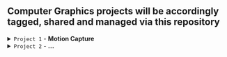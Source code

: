## **Computer Graphics projects will be accordingly tagged, shared and managed via this repository**

<details>
<summary><code>Project 1</code> - <b>Motion Capture</b></summary>

- In this project we'll parse a *BVH* file which records a character's motion, in order to move it within a 3D-space `=>` 3D-animation.
    - *Motion Capture* - It's a method of recording actions of various characters in order to be able to animate them in space.
    - *BVH* - A file format storing motion capture data, which consists of the following:
        - **Hierarchy section**: The skeleton of the character to be animated, including its *Joints* and *Bones* (in case of a human being, leg, neck, etc.). The structure of this section is given by a tree (hierarchy), where each node represents a *Joint* of the skeleton. Between every two *Joints* we have a *Bone*. *Joints* with no children are called *End Sites* (parts which are not actually a joint and don't join between anything). There is one *Root Joint* from which all the other joints and bones derive.
            - Each joint contains three records:
                1. *Offset* - the position of the joint relative to its parent joint's location (3D-Vector).
                2. *Channels* - Transformation infomartion required to animate this specific joint.
                3. *Children* - A list of the joint under the said node in the hierarchy.
        - **Motion section**: Defines the way the skeleton described above will move in each frame. The records of this section are *Frames* (amount of frames in animation) and *Frame time* (the time every frame takes). Then, we have lines (*Keyframes*, line for each frame) spanning over till the EOF, which describes the rotation to be applied to every *Joint* (as required by its *Channels* record) chronologically (in respect to the hierarchy order).

        **Note** - Each entry in this line is either a position location or a rotation angle (around a respective axis) of the respective joint.

    - **Building the Skeleton** (Implementation details) - First, we have to parse the *BVH* file to fetch the hierarchy tree objects (*Joints*). Then, we calculate each *Joint* object's 3D-position by adding its offset to its parent's position. Then, at each joint we'll draw a sphere representing it in space. Then, between each joint and its parent we'll draw a cylinder representing the bone linking them.

    - **Animating the Skeleton** (Implementation details) - At each frame we have to build an animation transformation for each of our joints (as in case of moving the hand, we have to animate its fingers as well - each joint is affected by its parent joint). So, first we have to determine for each frame-joint pair its local space transformation, using the following:
        - *T* - Tanslation matrix - Given by the joint's offset
        - *R* - Rotation matrix - Given by the keyframe channel data (**Ordering matters!**)
        - *S* - Scaling matrix - *BVH* doesn't support scaling (Thus, 4x4 Id matrix)
        - We plug them all in `M=TRS` - the order is significant (as we've seen changing it in 3D-space results in different transorm's).
        - Following that, we now have the local transform' *M* describing the joint in local space orientation. However, we would like to get this joint in global space orientation, which is achievable by pre-multiplying *M* by all its parents' global transform' (the first global one is the *Root Joint* which in turn lets its children (one by one) yield their global transform' as well, by pre-multiplying by the root's transform').
</details>
<details>
<summary><code>Project 2</code> - <b>...</b></summary>

- 
</details>
